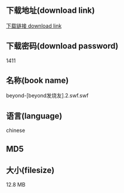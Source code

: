 ## 下载地址(download link)
[下载链接 download link](https://voluble-croquembouche-d321dc.netlify.app/?s=beyond-%5Bbeyond%E5%8F%91%E7%83%A7%E5%8F%8B%5D.2.swf)

## 下载密码(download password)
1411

## 名称(book name)
beyond-[beyond发烧友].2.swf.swf

## 语言(language)
chinese

## MD5


## 大小(filesize)
12.8 MB
